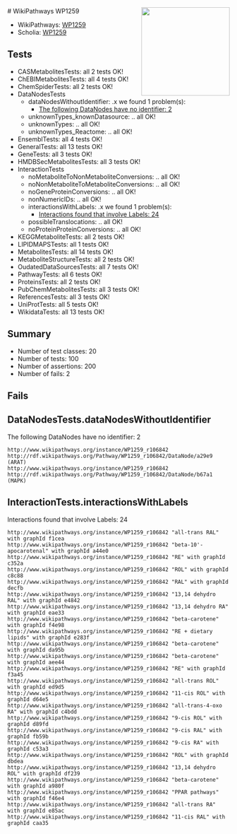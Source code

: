 <img style="float: right; width: 200px" src="https://upload.wikimedia.org/wikipedia/commons/thumb/8/83/Wplogo_with_text_500.png/640px-Wplogo_with_text_500.png" />
# WikiPathways WP1259

* WikiPathways: [WP1259](https://new.wikipathways.org/pathways/WP1259)
* Scholia: [WP1259](https://scholia.toolforge.org/wikipathways/WP1259)
## Tests
* CASMetabolitesTests: all 2 tests OK!
* ChEBIMetabolitesTests: all 4 tests OK!
* ChemSpiderTests: all 2 tests OK!
* DataNodesTests
    * dataNodesWithoutIdentifier: .x we found 1 problem(s):
        * [The following DataNodes have no identifier: 2](#d2d32fa1)
    * unknownTypes_knownDatasource: .. all OK!
    * unknownTypes: .. all OK!
    * unknownTypes_Reactome: .. all OK!
* EnsemblTests: all 4 tests OK!
* GeneralTests: all 13 tests OK!
* GeneTests: all 3 tests OK!
* HMDBSecMetabolitesTests: all 3 tests OK!
* InteractionTests
    * noMetaboliteToNonMetaboliteConversions: .. all OK!
    * noNonMetaboliteToMetaboliteConversions: .. all OK!
    * noGeneProteinConversions: .. all OK!
    * nonNumericIDs: .. all OK!
    * interactionsWithLabels: .x we found 1 problem(s):
        * [Interactions found that involve Labels: 24](#fe97a8db)
    * possibleTranslocations: .. all OK!
    * noProteinProteinConversions: .. all OK!
* KEGGMetaboliteTests: all 2 tests OK!
* LIPIDMAPSTests: all 1 tests OK!
* MetabolitesTests: all 14 tests OK!
* MetaboliteStructureTests: all 2 tests OK!
* OudatedDataSourcesTests: all 7 tests OK!
* PathwayTests: all 6 tests OK!
* ProteinsTests: all 2 tests OK!
* PubChemMetabolitesTests: all 3 tests OK!
* ReferencesTests: all 3 tests OK!
* UniProtTests: all 5 tests OK!
* WikidataTests: all 13 tests OK!


## Summary

* Number of test classes: 20
* Number of tests: 100
* Number of assertions: 200
* Number of fails: 2

## Fails

<a name="d2d32fa1" />

## DataNodesTests.dataNodesWithoutIdentifier

The following DataNodes have no identifier: 2
```
http://www.wikipathways.org/instance/WP1259_r106842 http://rdf.wikipathways.org/Pathway/WP1259_r106842/DataNode/a29e9 (ARAT)
http://www.wikipathways.org/instance/WP1259_r106842 http://rdf.wikipathways.org/Pathway/WP1259_r106842/DataNode/b67a1 (MAPK)
```

<a name="fe97a8db" />

## InteractionTests.interactionsWithLabels

Interactions found that involve Labels: 24
```
http://www.wikipathways.org/instance/WP1259_r106842 "all-trans RAL" with graphId f1cea
http://www.wikipathways.org/instance/WP1259_r106842 "beta-10'-apocarotenal" with graphId a44e0
http://www.wikipathways.org/instance/WP1259_r106842 "RE" with graphId c352a
http://www.wikipathways.org/instance/WP1259_r106842 "ROL" with graphId c8c88
http://www.wikipathways.org/instance/WP1259_r106842 "RAL" with graphId decfb
http://www.wikipathways.org/instance/WP1259_r106842 "13,14 dehydro RAL" with graphId e4842
http://www.wikipathways.org/instance/WP1259_r106842 "13,14 dehydro RA" with graphId eae33
http://www.wikipathways.org/instance/WP1259_r106842 "beta-carotene" with graphId f4e98
http://www.wikipathways.org/instance/WP1259_r106842 "RE + dietary lipids" with graphId e283f
http://www.wikipathways.org/instance/WP1259_r106842 "beta-carotene" with graphId da95b
http://www.wikipathways.org/instance/WP1259_r106842 "beta-carotene" with graphId aee44
http://www.wikipathways.org/instance/WP1259_r106842 "RE" with graphId f3a45
http://www.wikipathways.org/instance/WP1259_r106842 "all-trans ROL" with graphId ed9d5
http://www.wikipathways.org/instance/WP1259_r106842 "11-cis ROL" with graphId d64e5
http://www.wikipathways.org/instance/WP1259_r106842 "all-trans-4-oxo RA" with graphId c4bdd
http://www.wikipathways.org/instance/WP1259_r106842 "9-cis ROL" with graphId d89fd
http://www.wikipathways.org/instance/WP1259_r106842 "9-cis RAL" with graphId fb59b
http://www.wikipathways.org/instance/WP1259_r106842 "9-cis RA" with graphId c53a3
http://www.wikipathways.org/instance/WP1259_r106842 "ROL" with graphId dbdea
http://www.wikipathways.org/instance/WP1259_r106842 "13,14 dehydro ROL" with graphId df239
http://www.wikipathways.org/instance/WP1259_r106842 "beta-carotene" with graphId a980f
http://www.wikipathways.org/instance/WP1259_r106842 "PPAR pathways" with graphId f46e4
http://www.wikipathways.org/instance/WP1259_r106842 "all-trans RA" with graphId e85ac
http://www.wikipathways.org/instance/WP1259_r106842 "11-cis RAL" with graphId caa35
```

